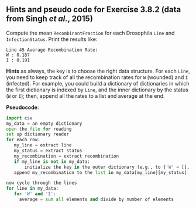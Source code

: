 ## Hints and pseudo code for Exercise 3.8.2 (data from Singh *et al.*, 2015)

Compute the mean `RecombinantFraction` for each Drosophila `Line` and `InfectionStatus`. Print the results like:

```
Line 45 Average Recombination Rate: 
W : 0.187 
I : 0.191
```

**Hints** as always, the key is to choose the right data structure. For each `Line`, you need to keep track of all the recombination rates for `W` (wounded) and `I` (infected). For example, you could build a dictionary of dictionaries in which the first dictionary is indexed by `Line`, and the inner dictionary by the status (`W` or `I`); then, append all the rates to a list and average at the end.

**Pseudocode**:

```python
import csv
my_data = an empty dictionary
open the file for reading
set up dictionary reader
for each row:
   my_line = extract line
   my_status = extract status
   my_recombination = extract recombination
   if my_line is not in my_data:
       initialize the key in the outer dictionary (e.g., to {'W' = [], 'I' = []})
   append my_recombination to the list in my_data[my_line][my_status]

now cycle through the lines
for line in my_data:
   for 'W' and 'I':
     average = sum all elements and divide by number of elements
```
